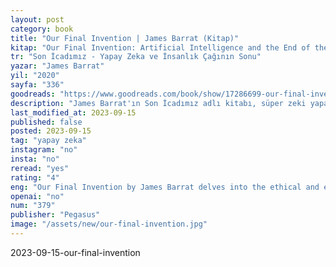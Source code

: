 ```yaml
---
layout: post
category: book
title: "Our Final Invention | James Barrat (Kitap)"
kitap: "Our Final Invention: Artificial Intelligence and the End of the Human Era"
tr: "Son İcadımız - Yapay Zeka ve İnsanlık Çağının Sonu"
yazar: "James Barrat"
yil: "2020"
sayfa: "336"
goodreads: "https://www.goodreads.com/book/show/17286699-our-final-invention"
description: "James Barrat'ın Son İcadımız adlı kitabı, süper zeki yapay zekanın yükselmesinin etik ve varoluşsal sonuçlarını ele alır ve bu durumun insanlık üzerindeki potansiyel etkilerini sorgular."
last_modified_at: 2023-09-15
published: false
posted: 2023-09-15
tag: "yapay zeka"
instagram: "no"
insta: "no"
reread: "yes"
rating: "4"
eng: "Our Final Invention by James Barrat delves into the ethical and existential implications of the rise of superintelligent artificial intelligence and its potential impact on humanity."
openai: "no"
num: "379"
publisher: "Pegasus"
image: "/assets/new/our-final-invention.jpg"
---
```


2023-09-15-our-final-invention
